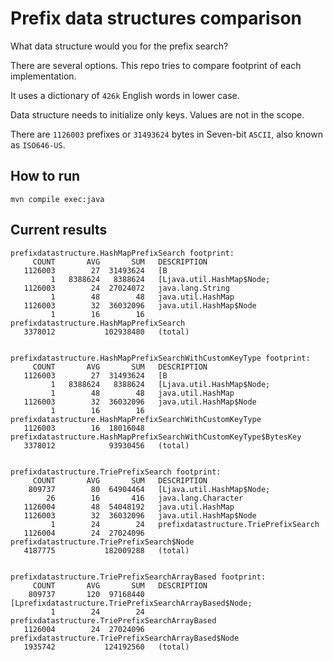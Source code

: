 # Prefix data structures comparison

What data structure would you for the prefix search?

There are several options. This repo tries to compare footprint of each implementation.

It uses a dictionary of `426k` English words in lower case.

Data structure needs to initialize only keys. Values are not in the scope.

There are `1126003` prefixes or `31493624` bytes in Seven-bit `ASCII`, also known as `ISO646-US`.

## How to run

`mvn compile exec:java`

## Current results

```
prefixdatastructure.HashMapPrefixSearch footprint:
     COUNT       AVG       SUM   DESCRIPTION
   1126003        27  31493624   [B
         1   8388624   8388624   [Ljava.util.HashMap$Node;
   1126003        24  27024072   java.lang.String
         1        48        48   java.util.HashMap
   1126003        32  36032096   java.util.HashMap$Node
         1        16        16   prefixdatastructure.HashMapPrefixSearch
   3378012           102938480   (total)


prefixdatastructure.HashMapPrefixSearchWithCustomKeyType footprint:
     COUNT       AVG       SUM   DESCRIPTION
   1126003        27  31493624   [B
         1   8388624   8388624   [Ljava.util.HashMap$Node;
         1        48        48   java.util.HashMap
   1126003        32  36032096   java.util.HashMap$Node
         1        16        16   prefixdatastructure.HashMapPrefixSearchWithCustomKeyType
   1126003        16  18016048   prefixdatastructure.HashMapPrefixSearchWithCustomKeyType$BytesKey
   3378012            93930456   (total)


prefixdatastructure.TriePrefixSearch footprint:
     COUNT       AVG       SUM   DESCRIPTION
    809737        80  64904464   [Ljava.util.HashMap$Node;
        26        16       416   java.lang.Character
   1126004        48  54048192   java.util.HashMap
   1126003        32  36032096   java.util.HashMap$Node
         1        24        24   prefixdatastructure.TriePrefixSearch
   1126004        24  27024096   prefixdatastructure.TriePrefixSearch$Node
   4187775           182009288   (total)


prefixdatastructure.TriePrefixSearchArrayBased footprint:
     COUNT       AVG       SUM   DESCRIPTION
    809737       120  97168440   [Lprefixdatastructure.TriePrefixSearchArrayBased$Node;
         1        24        24   prefixdatastructure.TriePrefixSearchArrayBased
   1126004        24  27024096   prefixdatastructure.TriePrefixSearchArrayBased$Node
   1935742           124192560   (total)
```